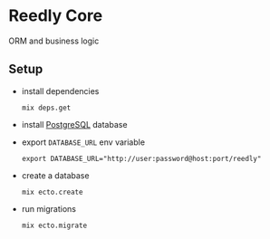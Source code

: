 # Reedly Core

ORM and business logic


## Setup

  * install dependencies

        mix deps.get

  * install [PostgreSQL](https://postgresql.org) database

  * export `DATABASE_URL` env variable

        export DATABASE_URL="http://user:password@host:port/reedly"

  * create a database

        mix ecto.create

  * run migrations

        mix ecto.migrate
